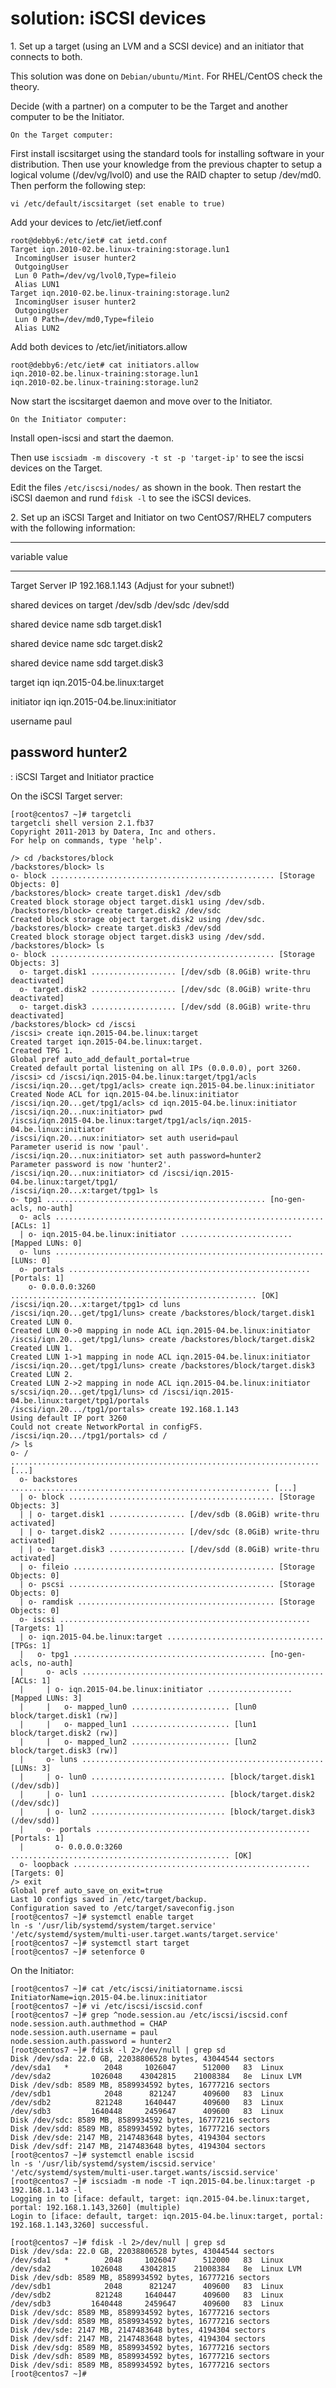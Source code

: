 # solution: iSCSI devices

1\. Set up a target (using an LVM and a SCSI device) and an initiator
that connects to both.

This solution was done on `Debian/ubuntu/Mint`. For RHEL/CentOS check
the theory.

Decide (with a partner) on a computer to be the Target and another
computer to be the Initiator.

`On the Target computer:`

First install iscsitarget using the standard tools for installing
software in your distribution. Then use your knowledge from the previous
chapter to setup a logical volume (/dev/vg/lvol0) and use the RAID
chapter to setup /dev/md0. Then perform the following step:

    vi /etc/default/iscsitarget (set enable to true)

Add your devices to /etc/iet/ietf.conf

    root@debby6:/etc/iet# cat ietd.conf
    Target iqn.2010-02.be.linux-training:storage.lun1
     IncomingUser isuser hunter2
     OutgoingUser
     Lun 0 Path=/dev/vg/lvol0,Type=fileio
     Alias LUN1
    Target iqn.2010-02.be.linux-training:storage.lun2
     IncomingUser isuser hunter2
     OutgoingUser
     Lun 0 Path=/dev/md0,Type=fileio
     Alias LUN2

Add both devices to /etc/iet/initiators.allow

    root@debby6:/etc/iet# cat initiators.allow
    iqn.2010-02.be.linux-training:storage.lun1
    iqn.2010-02.be.linux-training:storage.lun2

Now start the iscsitarget daemon and move over to the Initiator.

`On the Initiator computer:`

Install open-iscsi and start the daemon.

Then use `iscsiadm -m discovery -t st -p 'target-ip'` to see the iscsi
devices on the Target.

Edit the files `/etc/iscsi/nodes/` as shown in the book. Then restart
the iSCSI daemon and rund `fdisk -l` to see the iSCSI devices.

2\. Set up an iSCSI Target and Initiator on two CentOS7/RHEL7 computers
with the following information:

  -------------------------------------------------------------
  variable                     value
  ---------------------------- --------------------------------
  Target Server IP             192.168.1.143 (Adjust for your
                               subnet!)

  shared devices on target     /dev/sdb /dev/sdc /dev/sdd

  shared device name sdb       target.disk1

  shared device name sdc       target.disk2

  shared device name sdd       target.disk3

  target iqn                   iqn.2015-04.be.linux:target

  initiator iqn                iqn.2015-04.be.linux:initiator

  username                     paul

  password                     hunter2
  -------------------------------------------------------------

  : iSCSI Target and Initiator practice

On the iSCSI Target server:

    [root@centos7 ~]# targetcli
    targetcli shell version 2.1.fb37
    Copyright 2011-2013 by Datera, Inc and others.
    For help on commands, type 'help'.

    /> cd /backstores/block
    /backstores/block> ls
    o- block .................................................. [Storage Objects: 0]
    /backstores/block> create target.disk1 /dev/sdb
    Created block storage object target.disk1 using /dev/sdb.
    /backstores/block> create target.disk2 /dev/sdc
    Created block storage object target.disk2 using /dev/sdc.
    /backstores/block> create target.disk3 /dev/sdd
    Created block storage object target.disk3 using /dev/sdd.
    /backstores/block> ls
    o- block .................................................. [Storage Objects: 3]
      o- target.disk1 ................... [/dev/sdb (8.0GiB) write-thru deactivated]
      o- target.disk2 ................... [/dev/sdc (8.0GiB) write-thru deactivated]
      o- target.disk3 ................... [/dev/sdd (8.0GiB) write-thru deactivated]
    /backstores/block> cd /iscsi
    /iscsi> create iqn.2015-04.be.linux:target
    Created target iqn.2015-04.be.linux:target.
    Created TPG 1.
    Global pref auto_add_default_portal=true
    Created default portal listening on all IPs (0.0.0.0), port 3260.
    /iscsi> cd /iscsi/iqn.2015-04.be.linux:target/tpg1/acls
    /iscsi/iqn.20...get/tpg1/acls> create iqn.2015-04.be.linux:initiator
    Created Node ACL for iqn.2015-04.be.linux:initiator
    /iscsi/iqn.20...get/tpg1/acls> cd iqn.2015-04.be.linux:initiator
    /iscsi/iqn.20...nux:initiator> pwd
    /iscsi/iqn.2015-04.be.linux:target/tpg1/acls/iqn.2015-04.be.linux:initiator
    /iscsi/iqn.20...nux:initiator> set auth userid=paul
    Parameter userid is now 'paul'.
    /iscsi/iqn.20...nux:initiator> set auth password=hunter2
    Parameter password is now 'hunter2'.
    /iscsi/iqn.20...nux:initiator> cd /iscsi/iqn.2015-04.be.linux:target/tpg1/
    /iscsi/iqn.20...x:target/tpg1> ls
    o- tpg1 ................................................. [no-gen-acls, no-auth]
      o- acls ............................................................ [ACLs: 1]
      | o- iqn.2015-04.be.linux:initiator ......................... [Mapped LUNs: 0]
      o- luns ............................................................ [LUNs: 0]
      o- portals ...................................................... [Portals: 1]
        o- 0.0.0.0:3260 ....................................................... [OK]
    /iscsi/iqn.20...x:target/tpg1> cd luns
    /iscsi/iqn.20...get/tpg1/luns> create /backstores/block/target.disk1
    Created LUN 0.
    Created LUN 0->0 mapping in node ACL iqn.2015-04.be.linux:initiator
    /iscsi/iqn.20...get/tpg1/luns> create /backstores/block/target.disk2
    Created LUN 1.
    Created LUN 1->1 mapping in node ACL iqn.2015-04.be.linux:initiator
    /iscsi/iqn.20...get/tpg1/luns> create /backstores/block/target.disk3
    Created LUN 2.
    Created LUN 2->2 mapping in node ACL iqn.2015-04.be.linux:initiator
    s/scsi/iqn.20...get/tpg1/luns> cd /iscsi/iqn.2015-04.be.linux:target/tpg1/portals
    /iscsi/iqn.20.../tpg1/portals> create 192.168.1.143
    Using default IP port 3260
    Could not create NetworkPortal in configFS.
    /iscsi/iqn.20.../tpg1/portals> cd /
    /> ls
    o- / ..................................................................... [...]
      o- backstores .......................................................... [...]
      | o- block .............................................. [Storage Objects: 3]
      | | o- target.disk1 ................. [/dev/sdb (8.0GiB) write-thru activated]
      | | o- target.disk2 ................. [/dev/sdc (8.0GiB) write-thru activated]
      | | o- target.disk3 ................. [/dev/sdd (8.0GiB) write-thru activated]
      | o- fileio ............................................. [Storage Objects: 0]
      | o- pscsi .............................................. [Storage Objects: 0]
      | o- ramdisk ............................................ [Storage Objects: 0]
      o- iscsi ........................................................ [Targets: 1]
      | o- iqn.2015-04.be.linux:target ................................... [TPGs: 1]
      |   o- tpg1 ........................................... [no-gen-acls, no-auth]
      |     o- acls ...................................................... [ACLs: 1]
      |     | o- iqn.2015-04.be.linux:initiator ................... [Mapped LUNs: 3]
      |     |   o- mapped_lun0 ...................... [lun0 block/target.disk1 (rw)]
      |     |   o- mapped_lun1 ...................... [lun1 block/target.disk2 (rw)]
      |     |   o- mapped_lun2 ...................... [lun2 block/target.disk3 (rw)]
      |     o- luns ...................................................... [LUNs: 3]
      |     | o- lun0 .............................. [block/target.disk1 (/dev/sdb)]
      |     | o- lun1 .............................. [block/target.disk2 (/dev/sdc)]
      |     | o- lun2 .............................. [block/target.disk3 (/dev/sdd)]
      |     o- portals ................................................ [Portals: 1]
      |       o- 0.0.0.0:3260 ................................................. [OK]
      o- loopback ..................................................... [Targets: 0]
    /> exit
    Global pref auto_save_on_exit=true
    Last 10 configs saved in /etc/target/backup.
    Configuration saved to /etc/target/saveconfig.json
    [root@centos7 ~]# systemctl enable target
    ln -s '/usr/lib/systemd/system/target.service' '/etc/systemd/system/multi-user.target.wants/target.service'
    [root@centos7 ~]# systemctl start target
    [root@centos7 ~]# setenforce 0

On the Initiator:

    [root@centos7 ~]# cat /etc/iscsi/initiatorname.iscsi
    InitiatorName=iqn.2015-04.be.linux:initiator
    [root@centos7 ~]# vi /etc/iscsi/iscsid.conf
    [root@centos7 ~]# grep ^node.session.au /etc/iscsi/iscsid.conf
    node.session.auth.authmethod = CHAP
    node.session.auth.username = paul
    node.session.auth.password = hunter2
    [root@centos7 ~]# fdisk -l 2>/dev/null | grep sd
    Disk /dev/sda: 22.0 GB, 22038806528 bytes, 43044544 sectors
    /dev/sda1   *        2048     1026047      512000   83  Linux
    /dev/sda2         1026048    43042815    21008384   8e  Linux LVM
    Disk /dev/sdb: 8589 MB, 8589934592 bytes, 16777216 sectors
    /dev/sdb1            2048      821247      409600   83  Linux
    /dev/sdb2          821248     1640447      409600   83  Linux
    /dev/sdb3         1640448     2459647      409600   83  Linux
    Disk /dev/sdc: 8589 MB, 8589934592 bytes, 16777216 sectors
    Disk /dev/sdd: 8589 MB, 8589934592 bytes, 16777216 sectors
    Disk /dev/sde: 2147 MB, 2147483648 bytes, 4194304 sectors
    Disk /dev/sdf: 2147 MB, 2147483648 bytes, 4194304 sectors
    [root@centos7 ~]# systemctl enable iscsid
    ln -s '/usr/lib/systemd/system/iscsid.service' '/etc/systemd/system/multi-user.target.wants/iscsid.service'
    [root@centos7 ~]# iscsiadm -m node -T iqn.2015-04.be.linux:target -p 192.168.1.143 -l
    Logging in to [iface: default, target: iqn.2015-04.be.linux:target, portal: 192.168.1.143,3260] (multiple)
    Login to [iface: default, target: iqn.2015-04.be.linux:target, portal: 192.168.1.143,3260] successful.

    [root@centos7 ~]# fdisk -l 2>/dev/null | grep sd
    Disk /dev/sda: 22.0 GB, 22038806528 bytes, 43044544 sectors
    /dev/sda1   *        2048     1026047      512000   83  Linux
    /dev/sda2         1026048    43042815    21008384   8e  Linux LVM
    Disk /dev/sdb: 8589 MB, 8589934592 bytes, 16777216 sectors
    /dev/sdb1            2048      821247      409600   83  Linux
    /dev/sdb2          821248     1640447      409600   83  Linux
    /dev/sdb3         1640448     2459647      409600   83  Linux
    Disk /dev/sdc: 8589 MB, 8589934592 bytes, 16777216 sectors
    Disk /dev/sdd: 8589 MB, 8589934592 bytes, 16777216 sectors
    Disk /dev/sde: 2147 MB, 2147483648 bytes, 4194304 sectors
    Disk /dev/sdf: 2147 MB, 2147483648 bytes, 4194304 sectors
    Disk /dev/sdg: 8589 MB, 8589934592 bytes, 16777216 sectors
    Disk /dev/sdh: 8589 MB, 8589934592 bytes, 16777216 sectors
    Disk /dev/sdi: 8589 MB, 8589934592 bytes, 16777216 sectors
    [root@centos7 ~]# 
